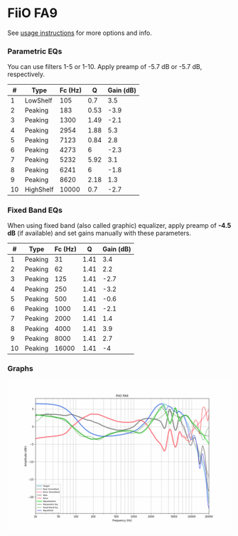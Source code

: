 # FiiO FA9
See [usage instructions](https://github.com/jaakkopasanen/AutoEq#usage) for more options and info.

### Parametric EQs
You can use filters 1-5 or 1-10. Apply preamp of -5.7 dB or -5.7 dB, respectively.

|   # | Type      |   Fc (Hz) |    Q |   Gain (dB) |
|-----|-----------|-----------|------|-------------|
|   1 | LowShelf  |       105 | 0.7  |         3.5 |
|   2 | Peaking   |       183 | 0.53 |        -3.9 |
|   3 | Peaking   |      1300 | 1.49 |        -2.1 |
|   4 | Peaking   |      2954 | 1.88 |         5.3 |
|   5 | Peaking   |      7123 | 0.84 |         2.8 |
|   6 | Peaking   |      4273 | 6    |        -2.3 |
|   7 | Peaking   |      5232 | 5.92 |         3.1 |
|   8 | Peaking   |      6241 | 6    |        -1.8 |
|   9 | Peaking   |      8620 | 2.18 |         1.3 |
|  10 | HighShelf |     10000 | 0.7  |        -2.7 |

### Fixed Band EQs
When using fixed band (also called graphic) equalizer, apply preamp of **-4.5 dB** (if available) and set gains manually with these parameters.

|   # | Type    |   Fc (Hz) |    Q |   Gain (dB) |
|-----|---------|-----------|------|-------------|
|   1 | Peaking |        31 | 1.41 |         3.4 |
|   2 | Peaking |        62 | 1.41 |         2.2 |
|   3 | Peaking |       125 | 1.41 |        -2.7 |
|   4 | Peaking |       250 | 1.41 |        -3.2 |
|   5 | Peaking |       500 | 1.41 |        -0.6 |
|   6 | Peaking |      1000 | 1.41 |        -2.1 |
|   7 | Peaking |      2000 | 1.41 |         1.4 |
|   8 | Peaking |      4000 | 1.41 |         3.9 |
|   9 | Peaking |      8000 | 1.41 |         2.7 |
|  10 | Peaking |     16000 | 1.41 |        -4   |

### Graphs
![](./FiiO%20FA9.png)

